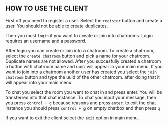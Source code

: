 ## HOW TO USE THE CLIENT

First off you need to register a user. Select the `register` button and create a user. You should not be able to create duplicates.

Then you must `login` if you want to create or join into chatrooms. Login requires an username and a password.

After login you can create or join into a chatroom. To create a chatroom, select the `create chatroom` button and pick a name for your chatroom. Duplicate names are not allowed. After you succesfully created a chatroom a button with chatroom name and uuid will appear in your main menu. If you want to join into a chatroom another user has created you select the `join chatroom` button and type the uuid of the other chatroom. after doing that it will appear into your main menu.

To chat you select the room you want to chat in and press enter. You will be transferred into that chat instance. To chat you input your message, then you press `control + g` because reasons and press `enter`. to exit the chat instance you should press `control + g` on empty chatbox and then press `q`

If you want to exit the client select the `exit` option in main menu.
